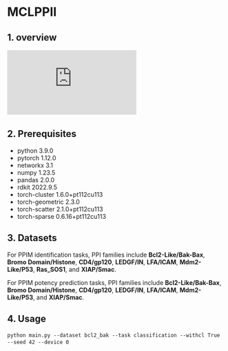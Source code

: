 # MCLPPII

## 1. overview
![image](https://github.com/1zzt/MCLPPII/blob/main/image/overview.pdf)
## 2. Prerequisites
- python 3.9.0
- pytorch 1.12.0
- networkx 3.1 
- numpy 1.23.5
- pandas 2.0.0  
- rdkit 2022.9.5
- torch-cluster 1.6.0+pt112cu113
- torch-geometric 2.3.0
- torch-scatter 2.1.0+pt112cu113
- torch-sparse 0.6.16+pt112cu113
## 3. Datasets
For PPIM identification tasks, PPI families include **Bcl2-Like/Bak-Bax**, **Bromo Domain/Histone**, **CD4/gp120**, **LEDGF/IN**, **LFA/ICAM**, **Mdm2-Like/P53**, **Ras_SOS1**, and **XIAP/Smac**.

For PPIM potency prediction tasks, PPI families include **Bcl2-Like/Bak-Bax**, **Bromo Domain/Histone**, **CD4/gp120**, **LEDGF/IN**, **LFA/ICAM**, **Mdm2-Like/P53**, and **XIAP/Smac**.

## 4. Usage
```
python main.py --dataset bcl2_bak --task classification --withcl True --seed 42 --device 0
```
